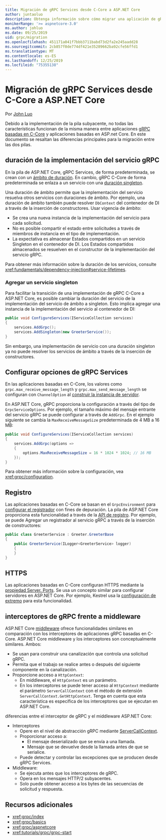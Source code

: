```yaml
---
title: Migración de gRPC Services desde C-Core a ASP.NET Core
author: juntaoluo
description: Obtenga información sobre cómo migrar una aplicación de gRPC basada en C-Core existente para que se ejecute en la parte superior de la pila de ASP.NET Core.
monikerRange: '>= aspnetcore-3.0'
ms.author: johluo
ms.date: 09/25/2019
uid: grpc/migration
ms.openlocfilehash: 451171a041f7bbb3711babd73d2fa2e245aadd28
ms.sourcegitcommit: 2cb857f0de774df421e35289662ba92cfe56ffd1
ms.translationtype: MT
ms.contentlocale: es-ES
ms.lasthandoff: 12/25/2019
ms.locfileid: "75355138"
---
```

# <a name="migrating-grpc-services-from-c-core-to-aspnet-core"></a>Migración de gRPC Services desde C-Core a ASP.NET Core

Por [John Luo](https://github.com/juntaoluo)

Debido a la implementación de la pila subyacente, no todas las características funcionan de la misma manera entre aplicaciones [gRPC basadas en C-Core](https://grpc.io/blog/grpc-stacks) y aplicaciones basadas en ASP.net Core. En este documento se resaltan las diferencias principales para la migración entre las dos pilas.

## <a name="grpc-service-implementation-lifetime"></a>duración de la implementación del servicio gRPC

En la pila de ASP.NET Core, gRPC Services, de forma predeterminada, se crean con un [ámbito de duración](xref:fundamentals/dependency-injection#service-lifetimes). En cambio, gRPC C-Core de forma predeterminada se enlaza a un servicio con una [duración singleton](xref:fundamentals/dependency-injection#service-lifetimes).

Una duración de ámbito permite que la implementación del servicio resuelva otros servicios con duraciones de ámbito. Por ejemplo, una duración de ámbito también puede resolver `DbContext` del contenedor de DI a través de la inserción de constructores. Usar vigencia de ámbito:

* Se crea una nueva instancia de la implementación del servicio para cada solicitud.
* No es posible compartir el estado entre solicitudes a través de miembros de instancia en el tipo de implementación.
* La expectativa es almacenar Estados compartidos en un servicio Singleton en el contenedor de DI. Los Estados compartidos almacenados se resuelven en el constructor de la implementación del servicio gRPC.

Para obtener más información sobre la duración de los servicios, consulte <xref:fundamentals/dependency-injection#service-lifetimes>.

### <a name="add-a-singleton-service"></a>Agregar un servicio singleton

Para facilitar la transición de una implementación de gRPC C-Core a ASP.NET Core, es posible cambiar la duración del servicio de la implementación del servicio de ámbito a singleton. Esto implica agregar una instancia de la implementación del servicio al contenedor de DI:

```csharp
public void ConfigureServices(IServiceCollection services)
{
    services.AddGrpc();
    services.AddSingleton(new GreeterService());
}
```

Sin embargo, una implementación de servicio con una duración singleton ya no puede resolver los servicios de ámbito a través de la inserción de constructores.

## <a name="configure-grpc-services-options"></a>Configurar opciones de gRPC Services

En las aplicaciones basadas en C-Core, los valores como `grpc.max_receive_message_length` y `grpc.max_send_message_length` se configuran con `ChannelOption` al [construir la instancia de servidor](https://grpc.io/grpc/csharp/api/Grpc.Core.Server.html#Grpc_Core_Server__ctor_System_Collections_Generic_IEnumerable_Grpc_Core_ChannelOption__).

En ASP.NET Core, gRPC proporciona la configuración a través del tipo de `GrpcServiceOptions`. Por ejemplo, el tamaño máximo del mensaje entrante del servicio gRPC se puede configurar a través de `AddGrpc`. En el ejemplo siguiente se cambia la `MaxReceiveMessageSize` predeterminada de 4 MB a 16 MB:

```csharp
public void ConfigureServices(IServiceCollection services)
{
    services.AddGrpc(options =>
    {
        options.MaxReceiveMessageSize = 16 * 1024 * 1024; // 16 MB
    });
}
```

Para obtener más información sobre la configuración, vea <xref:grpc/configuration>.

## <a name="logging"></a>Registro

Las aplicaciones basadas en C-Core se basan en el `GrpcEnvironment` para [configurar el registrador](https://grpc.io/grpc/csharp/api/Grpc.Core.GrpcEnvironment.html?q=size#Grpc_Core_GrpcEnvironment_SetLogger_Grpc_Core_Logging_ILogger_) con fines de depuración. La pila de ASP.NET Core proporciona esta funcionalidad a través de la [API de registro](xref:fundamentals/logging/index). Por ejemplo, se puede Agregar un registrador al servicio gRPC a través de la inserción de constructores:

```csharp
public class GreeterService : Greeter.GreeterBase
{
    public GreeterService(ILogger<GreeterService> logger)
    {
    }
}
```

## <a name="https"></a>HTTPS

Las aplicaciones basadas en C-Core configuran HTTPS mediante la [propiedad Server. Ports](https://grpc.io/grpc/csharp/api/Grpc.Core.Server.html#Grpc_Core_Server_Ports). Se usa un concepto similar para configurar servidores en ASP.NET Core. Por ejemplo, Kestrel usa la [configuración de extremo](xref:fundamentals/servers/kestrel#endpoint-configuration) para esta funcionalidad.

## <a name="grpc-interceptors-vs-middleware"></a>interceptores de gRPC frente a middleware

ASP.NET Core [middleware](xref:fundamentals/middleware/index) ofrece funcionalidades similares en comparación con los interceptores de aplicaciones gRPC basadas en C-Core. ASP.NET Core middleware y los interceptores son conceptualmente similares. Ambos:

* Se usan para construir una canalización que controla una solicitud gRPC.
* Permita que el trabajo se realice antes o después del siguiente componente en la canalización.
* Proporcione acceso a `HttpContext`:
  * En middleware, el `HttpContext` es un parámetro.
  * En los interceptores se puede tener acceso al `HttpContext` mediante el parámetro `ServerCallContext` con el método de extensión `ServerCallContext.GetHttpContext`. Tenga en cuenta que esta característica es específica de los interceptores que se ejecutan en ASP.NET Core.

diferencias entre el interceptor de gRPC y el middleware ASP.NET Core:

* Interceptores
  * Opere en el nivel de abstracción gRPC mediante [ServerCallContext](https://grpc.io/grpc/csharp/api/Grpc.Core.ServerCallContext.html).
  * Proporcionar acceso a:
    * El mensaje deserializado que se envía a una llamada.
    * Mensaje que se devuelve desde la llamada antes de que se serialice.
  * Puede detectar y controlar las excepciones que se producen desde gRPC Services.
* Middleware:
  * Se ejecuta antes que los interceptores de gRPC.
  * Opera en los mensajes HTTP/2 subyacentes.
  * Solo puede obtener acceso a los bytes de las secuencias de solicitud y respuesta.

## <a name="additional-resources"></a>Recursos adicionales

* <xref:grpc/index>
* <xref:grpc/basics>
* <xref:grpc/aspnetcore>
* <xref:tutorials/grpc/grpc-start>
